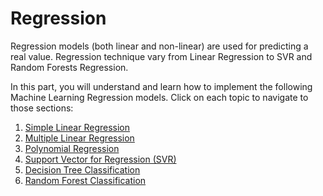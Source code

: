 # Regression
Regression models (both linear and non-linear) are used for predicting a real value. Regression technique vary from Linear Regression to SVR and Random Forests Regression.

In this part, you will understand and learn how to implement the following Machine Learning Regression models. Click on each topic to navigate to those sections:

1. [Simple Linear Regression]()
2. [Multiple Linear Regression]()
3. [Polynomial Regression]()
4. [Support Vector for Regression (SVR)]()
5. [Decision Tree Classification]()
6. [Random Forest Classification]()
